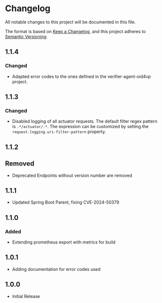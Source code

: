 # Changelog

All notable changes to this project will be documented in this file.

The format is based on [Keep a Changelog](https://keepachangelog.com/en/1.1.0/),
and this project adheres to [Semantic Versioning](https://semver.org/spec/v2.0.0.html).

## 1.1.4

### Changed

- Adapted error codes to the ones defined in the verifier-agent-oid4vp project.

## 1.1.3

### Changed

- Disabled logging of all actuator requests. The default filter regex pattern is `.*/actuator/.*`. The expression can be
  customized by setting the `request.logging.uri-filter-pattern` property.

## 1.1.2

## Removed

- Deprecated Endpoints without version number are removed

## 1.1.1

- Updated Spring Boot Parent, fixing CVE-2024-50379

## 1.1.0

### Added

- Extending prometheus export with metrics for build

## 1.0.1

- Adding documentation for error codes used

## 1.0.0

- Initial Release